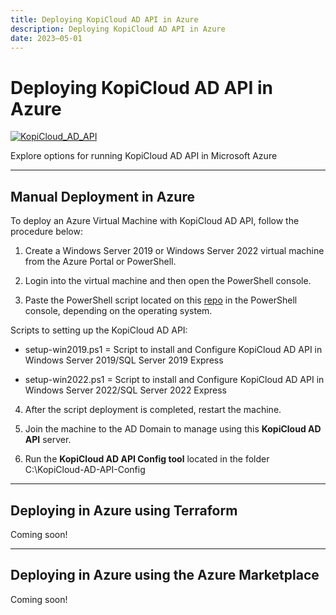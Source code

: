 ```yaml
---
title: Deploying KopiCloud AD API in Azure
description: Deploying KopiCloud AD API in Azure
date: 2023–05-01
---
```


# Deploying KopiCloud AD API in Azure
[![KopiCloud_AD_API](https://img.shields.io/badge/kopiCloud_ad-v1.0+-blueviolet.svg)](https://www.kopicloud-ad-api.com)

Explore options for running KopiCloud AD API in Microsoft Azure

----

## Manual Deployment in Azure

To deploy an Azure Virtual Machine with KopiCloud AD API, follow the procedure below:

1) Create a Windows Server 2019 or Windows Server 2022 virtual machine from the Azure Portal or PowerShell.

2) Login into the virtual machine and then open the PowerShell console.

3) Paste the PowerShell script located on this [repo](https://github.com/KopiCloud-AD-API/kopicloud-ad-api-setup-scripts) in the PowerShell console, depending on the operating system.

Scripts to setting up the KopiCloud AD API:

* setup-win2019.ps1 = Script to install and Configure KopiCloud AD API in Windows Server 2019/SQL Server 2019 Express

* setup-win2022.ps1 = Script to install and Configure KopiCloud AD API in Windows Server 2022/SQL Server 2022 Express

4) After the script deployment is completed, restart the machine.

5) Join the machine to the AD Domain to manage using this **KopiCloud AD API** server.

6) Run the **KopiCloud AD API Config tool** located in the folder C:\KopiCloud-AD-API-Config

----

## Deploying in Azure using Terraform

Coming soon!

----

## Deploying in Azure using the Azure Marketplace

Coming soon!
